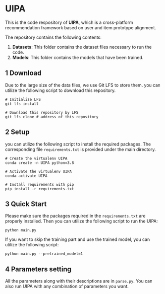 # UIPA
This is the code respository of **UIPA**, which is a cross-platform recommendation framework based on user and item prototype alignment. 

The repository contains the following contents:

1. **Datasets**: This folder contains the dataset files necessary to run the code.
2. **Models**: This folder contains the models that have been trained.

## 1 Download
Due to the large size of the data files, we use Git LFS to store them. you can utilize the following script to download this repository.
```
# Initialize LFS
git lfs install

# Download this repository by LFS
git lfs clone # address of this repository
```

## 2 Setup
you can utilize the following script to install the required packages. The corresponding file `requirements.txt` is provided under the main directory.
```
# Create the virtualenv UIPA
conda create -n UIPA python=3.8

# Activate the virtualenv UIPA
conda activate UIPA

# Install requirements with pip
pip install -r requirements.txt
```

## 3 Quick Start
Please make sure the packages required in the `requirements.txt` are properly installed. Then you can utilize the following script to run the UIPA:
```
python main.py
```
If you want to skip the training part and use the trained model, you can utilize the following script:
```
python main.py --pretrained_model=1
```

## 4 Parameters setting
All the parameters along with their descriptions are in `parse.py`. You can also run UIPA with any combination of parameters you want.
